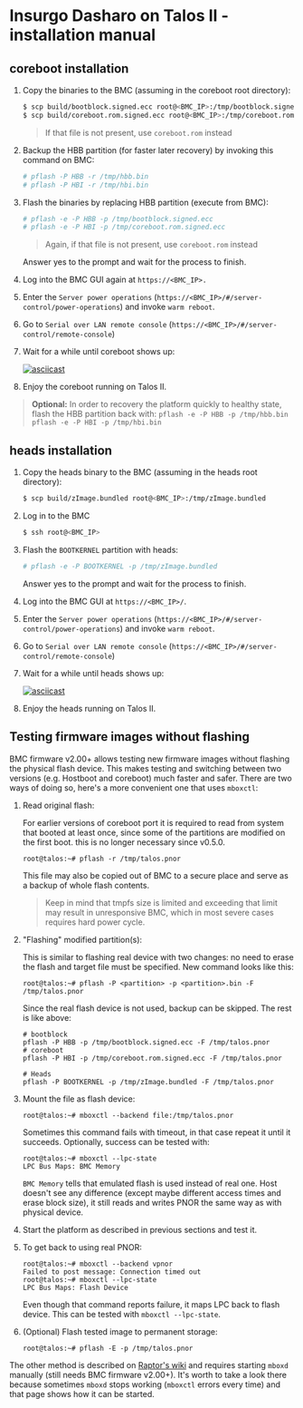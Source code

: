 # Insurgo Dasharo on Talos II - installation manual

## coreboot installation

1. Copy the binaries to the BMC
   (assuming in the coreboot root directory):

    ```bash
    $ scp build/bootblock.signed.ecc root@<BMC_IP>:/tmp/bootblock.signed.ecc
    $ scp build/coreboot.rom.signed.ecc root@<BMC_IP>:/tmp/coreboot.rom.signed.ecc
    ```

    > If that file is not present, use `coreboot.rom` instead

1. Backup the HBB partition (for faster later recovery) by invoking this
   command on BMC:

    ```bash
    # pflash -P HBB -r /tmp/hbb.bin
    # pflash -P HBI -r /tmp/hbi.bin
    ```

1. Flash the binaries by replacing HBB partition (execute from BMC):

    ```bash
    # pflash -e -P HBB -p /tmp/bootblock.signed.ecc
    # pflash -e -P HBI -p /tmp/coreboot.rom.signed.ecc
    ```

    > Again, if that file is not present, use `coreboot.rom` instead

    Answer yes to the prompt and wait for the process to finish.

1. Log into the BMC GUI again at `https://<BMC_IP>.`

1. Enter the `Server power operations`
   (`https://<BMC_IP>/#/server-control/power-operations`) and invoke
  `warm reboot`.

1. Go to `Serial over LAN remote console` (`https://<BMC_IP>/#/server-control/remote-console`)

1. Wait for a while until coreboot shows up:

    [![asciicast](https://asciinema.org/a/zkQV1KhxY4n6IrlzssuvFHHS5.svg)](https://asciinema.org/a/zkQV1KhxY4n6IrlzssuvFHHS5)

1. Enjoy the coreboot running on Talos II.

> **Optional:** In order to recovery the platform quickly to healthy state, flash
> the HBB partition back with:
> `pflash -e -P HBB -p /tmp/hbb.bin`
> `pflash -e -P HBI -p /tmp/hbi.bin`

## heads installation

1. Copy the heads binary to the BMC (assuming in the heads root directory):

    ```bash
    $ scp build/zImage.bundled root@<BMC_IP>:/tmp/zImage.bundled
    ```

1. Log in to the BMC

    ```bash
    $ ssh root@<BMC_IP>
    ```

1. Flash the `BOOTKERNEL` partition with heads:

    ```bash
    # pflash -e -P BOOTKERNEL -p /tmp/zImage.bundled
    ```

    Answer yes to the prompt and wait for the process to finish.

1. Log into the BMC GUI at `https://<BMC_IP>/`.

1. Enter the `Server power operations`
   (`https://<BMC_IP>/#/server-control/power-operations`) and invoke
  `warm reboot`.

1. Go to `Serial over LAN remote console` (`https://<BMC_IP>/#/server-control/remote-console`)

1. Wait for a while until heads shows up:

    [![asciicast](https://asciinema.org/a/VYszHn2aslY4GdAVBvsgbWb3d.svg)](https://asciinema.org/a/VYszHn2aslY4GdAVBvsgbWb3d)

1. Enjoy the heads running on Talos II.

## Testing firmware images without flashing

BMC firmware v2.00+ allows testing new firmware images without flashing the
physical flash device. This makes testing and switching between two versions
(e.g. Hostboot and coreboot) much faster and safer. There are two ways of doing
so, here's a more convenient one that uses `mboxctl`:

1. Read original flash:

    For earlier versions of coreboot port it is required to read from system
    that booted at least once, since some of the partitions are modified on the
    first boot. this is no longer necessary since v0.5.0.

    ```shell
    root@talos:~# pflash -r /tmp/talos.pnor
    ```

    This file may also be copied out of BMC to a secure place and serve as a
    backup of whole flash contents.

    > Keep in mind that tmpfs size is limited and exceeding that limit may
    > result in unresponsive BMC, which in most severe cases requires hard power
    > cycle.

1. "Flashing" modified partition(s):

    This is similar to flashing real device with two changes: no need to erase
    the flash and target file must be specified. New command looks like this:

    ```shell
    root@talos:~# pflash -P <partition> -p <partition>.bin -F /tmp/talos.pnor
    ```

    Since the real flash device is not used, backup can be skipped. The rest is
    like above:

    ```shell
    # bootblock
    pflash -P HBB -p /tmp/bootblock.signed.ecc -F /tmp/talos.pnor
    # coreboot
    pflash -P HBI -p /tmp/coreboot.rom.signed.ecc -F /tmp/talos.pnor

    # Heads
    pflash -P BOOTKERNEL -p /tmp/zImage.bundled -F /tmp/talos.pnor
    ```

1. Mount the file as flash device:

    ```shell
    root@talos:~# mboxctl --backend file:/tmp/talos.pnor
    ```

    Sometimes this command fails with timeout, in that case repeat it until it
    succeeds. Optionally, success can be tested with:

    ```shell
    root@talos:~# mboxctl --lpc-state
    LPC Bus Maps: BMC Memory
    ```

    `BMC Memory` tells that emulated flash is used instead of real one. Host
    doesn't see any difference (except maybe different access times and erase
    block size), it still reads and writes PNOR the same way as with physical
    device.

1. Start the platform as described in previous sections and test it.

1. To get back to using real PNOR:

    ```shell
    root@talos:~# mboxctl --backend vpnor
    Failed to post message: Connection timed out
    root@talos:~# mboxctl --lpc-state
    LPC Bus Maps: Flash Device
    ```

    Even though that command reports failure, it maps LPC back to flash device.
    This can be tested with `mboxctl --lpc-state`.

1. (Optional) Flash tested image to permanent storage:

    ```shell
    root@talos:~# pflash -E -p /tmp/talos.pnor
    ```

The other method is described on
[Raptor's wiki](https://wiki.raptorcs.com/wiki/Compiling_Firmware#Running_the_firmware_temporarily)
and requires starting `mboxd` manually (still needs BMC firmware v2.00+). It's
worth to take a look there because sometimes `mboxd` stops working (`mboxctl`
errors every time) and that page shows how it can be started.
